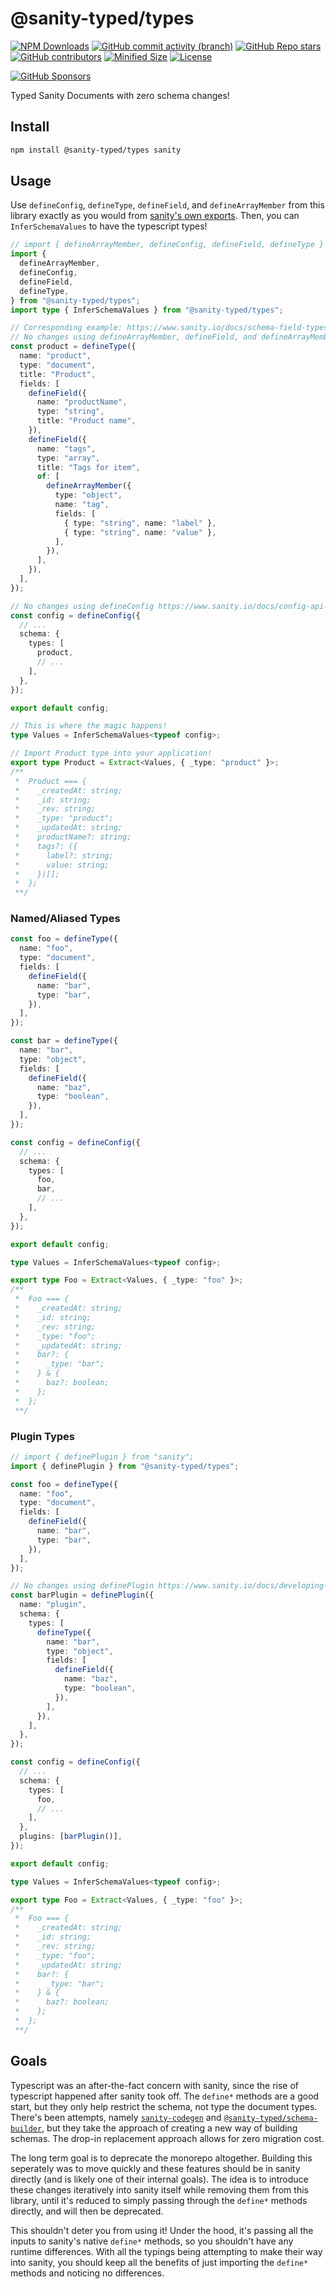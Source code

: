 # @sanity-typed/types

[![NPM Downloads](https://img.shields.io/npm/dw/@sanity-typed/types?style=flat&logo=npm)](https://www.npmjs.com/package/@sanity-typed/types)
[![GitHub commit activity (branch)](https://img.shields.io/github/commit-activity/m/saiichihashimoto/sanity-typed?style=flat&logo=github)](https://github.com/saiichihashimoto/sanity-typed/pulls?q=is%3Apr+is%3Aclosed)
[![GitHub Repo stars](https://img.shields.io/github/stars/saiichihashimoto/sanity-typed?style=flat&logo=github)](https://github.com/saiichihashimoto/sanity-typed/stargazers)
[![GitHub contributors](https://img.shields.io/github/contributors/saiichihashimoto/sanity-typed?style=flat&logo=github)](https://github.com/saiichihashimoto/sanity-typed/graphs/contributors)
[![Minified Size](https://img.shields.io/bundlephobia/min/@sanity-typed/types?style=flat)](https://www.npmjs.com/package/@sanity-typed/types?activeTab=code)
[![License](https://img.shields.io/github/license/saiichihashimoto/sanity-typed?style=flat)](https://github.com/saiichihashimoto/sanity-typed/blob/main/LICENSE)

[![GitHub Sponsors](https://img.shields.io/github/sponsors/saiichihashimoto?style=flat)](https://github.com/sponsors/saiichihashimoto)

Typed Sanity Documents with zero schema changes!

## Install

```bash
npm install @sanity-typed/types sanity
```

## Usage

Use `defineConfig`, `defineType`, `defineField`, and `defineArrayMember` from this library exactly as you would from [sanity's own exports](https://www.sanity.io/docs/schema-field-types#e5642a3e8506). Then, you can `InferSchemaValues` to have the typescript types!

```typescript
// import { defineArrayMember, defineConfig, defineField, defineType } from "sanity";
import {
  defineArrayMember,
  defineConfig,
  defineField,
  defineType,
} from "@sanity-typed/types";
import type { InferSchemaValues } from "@sanity-typed/types";

// Corresponding example: https://www.sanity.io/docs/schema-field-types#e5642a3e8506
// No changes using defineArrayMember, defineField, and defineArrayMember https://www.sanity.io/docs/schema-field-types
const product = defineType({
  name: "product",
  type: "document",
  title: "Product",
  fields: [
    defineField({
      name: "productName",
      type: "string",
      title: "Product name",
    }),
    defineField({
      name: "tags",
      type: "array",
      title: "Tags for item",
      of: [
        defineArrayMember({
          type: "object",
          name: "tag",
          fields: [
            { type: "string", name: "label" },
            { type: "string", name: "value" },
          ],
        }),
      ],
    }),
  ],
});

// No changes using defineConfig https://www.sanity.io/docs/config-api-reference
const config = defineConfig({
  // ...
  schema: {
    types: [
      product,
      // ...
    ],
  },
});

export default config;

// This is where the magic happens!
type Values = InferSchemaValues<typeof config>;

// Import Product type into your application!
export type Product = Extract<Values, { _type: "product" }>;
/**
 *  Product === {
 *    _createdAt: string;
 *    _id: string;
 *    _rev: string;
 *    _type: "product";
 *    _updatedAt: string;
 *    productName?: string;
 *    tags?: ({
 *      label?: string;
 *      value: string;
 *    })[];
 *  };
 **/
```

### Named/Aliased Types

```typescript
const foo = defineType({
  name: "foo",
  type: "document",
  fields: [
    defineField({
      name: "bar",
      type: "bar",
    }),
  ],
});

const bar = defineType({
  name: "bar",
  type: "object",
  fields: [
    defineField({
      name: "baz",
      type: "boolean",
    }),
  ],
});

const config = defineConfig({
  // ...
  schema: {
    types: [
      foo,
      bar,
      // ...
    ],
  },
});

export default config;

type Values = InferSchemaValues<typeof config>;

export type Foo = Extract<Values, { _type: "foo" }>;
/**
 *  Foo === {
 *    _createdAt: string;
 *    _id: string;
 *    _rev: string;
 *    _type: "foo";
 *    _updatedAt: string;
 *    bar?: {
 *      _type: "bar";
 *    } & {
 *      baz?: boolean;
 *    };
 *  };
 **/
```

### Plugin Types

```typescript
// import { definePlugin } from "sanity";
import { definePlugin } from "@sanity-typed/types";

const foo = defineType({
  name: "foo",
  type: "document",
  fields: [
    defineField({
      name: "bar",
      type: "bar",
    }),
  ],
});

// No changes using definePlugin https://www.sanity.io/docs/developing-plugins
const barPlugin = definePlugin({
  name: "plugin",
  schema: {
    types: [
      defineType({
        name: "bar",
        type: "object",
        fields: [
          defineField({
            name: "baz",
            type: "boolean",
          }),
        ],
      }),
    ],
  },
});

const config = defineConfig({
  // ...
  schema: {
    types: [
      foo,
      // ...
    ],
  },
  plugins: [barPlugin()],
});

export default config;

type Values = InferSchemaValues<typeof config>;

export type Foo = Extract<Values, { _type: "foo" }>;
/**
 *  Foo === {
 *    _createdAt: string;
 *    _id: string;
 *    _rev: string;
 *    _type: "foo";
 *    _updatedAt: string;
 *    bar?: {
 *      _type: "bar";
 *    } & {
 *      baz?: boolean;
 *    };
 *  };
 **/
```

## Goals

Typescript was an after-the-fact concern with sanity, since the rise of typescript happened after sanity took off. The `define*` methods are a good start, but they only help restrict the schema, not type the document types. There's been attempts, namely [`sanity-codegen`](https://github.com/ricokahler/sanity-codegen) and [`@sanity-typed/schema-builder`](https://github.com/saiichihashimoto/sanity-typed/tree/%40sanity-typed/types%402.0.0/packages/schema-builder), but they take the approach of creating a new way of building schemas. The drop-in replacement approach allows for zero migration cost.

The long term goal is to deprecate the monorepo altogether. Building this seperately was to move quickly and these features should be in sanity directly (and is likely one of their internal goals). The idea is to introduce these changes iteratively into sanity itself while removing them from this library, until it's reduced to simply passing through the `define*` methods directly, and will then be deprecated.

This shouldn't deter you from using it! Under the hood, it's passing all the inputs to sanity's native `define*` methods, so you shouldn't have any runtime differences. With all the typings being attempting to make their way into sanity, you should keep all the benefits of just importing the `define*` methods and noticing no differences.
